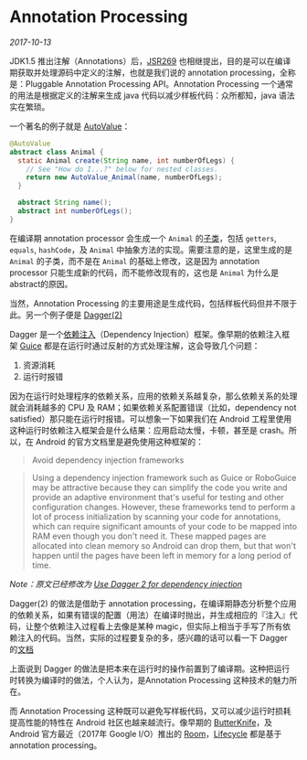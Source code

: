 # Annotation Processing

*2017-10-13*

JDK1.5 推出注解（Annotations）后，[JSR269](https://www.jcp.org/en/jsr/detail?id=269) 也相继提出，目的是可以在编译期获取并处理源码中定义的注解，也就是我们说的 annotation processing，全称是：Pluggable Annotation Processing API。Annotation Processing 一个通常的用法是根据定义的注解来生成 java 代码以减少样板代码：众所都知，java 语法实在繁琐。

一个著名的例子就是 [AutoValue](https://github.com/google/auto/blob/master/value/userguide/index.md)：

```java
@AutoValue
abstract class Animal {
  static Animal create(String name, int numberOfLegs) {
    // See "How do I...?" below for nested classes.
    return new AutoValue_Animal(name, numberOfLegs);
  }

  abstract String name();
  abstract int numberOfLegs();
}
```

在编译期 annotation processor 会生成一个 `Animal` 的[子类](https://github.com/google/auto/blob/master/value/userguide/generated-example.md)，包括 `getters`, `equals`, `hashCode`，及 `Animal` 中抽象方法的实现。需要注意的是，这里生成的是 `Animal` 的子类，而不是在 `Animal` 的基础上修改，这是因为 annotation processor 只能生成新的代码，而不能修改现有的，这也是 `Animal` 为什么是 abstract的原因。

当然，Annotation Processing 的主要用途是生成代码，包括样板代码但并不限于此。另一个例子便是 [Dagger(2)](https://github.com/google/dagger)

Dagger 是一个[依赖注入](https://martinfowler.com/articles/injection.html)（Dependency Injection）框架。像早期的依赖注入框架 [Guice](https://github.com/google/guice) 都是在运行时通过反射的方式处理注解，这会导致几个问题：

1. 资源消耗
2. 运行时报错

因为在运行时处理程序的依赖关系，应用的依赖关系越复杂，那么依赖关系的处理就会消耗越多的 CPU 及 RAM；如果依赖关系配置错误（比如，dependency not satisfied）那只能在运行时报错。可以想象一下如果我们在 Android 工程里使用这种运行时依赖注入框架会是什么结果：应用启动太慢，卡顿，甚至是 crash。所以，在 Android 的官方文档里是避免使用这种框架的：

>Avoid dependency injection frameworks

>Using a dependency injection framework such as Guice or RoboGuice may be attractive because they can simplify the code you write and provide an adaptive environment that's useful for testing and other configuration changes. However, these frameworks tend to perform a lot of process initialization by scanning your code for annotations, which can require significant amounts of your code to be mapped into RAM even though you don't need it. These mapped pages are allocated into clean memory so Android can drop them, but that won't happen until the pages have been left in memory for a long period of time.

*Note：原文已经修改为 [Use Dagger 2 for dependency injection](https://developer.android.com/topic/performance/memory.html)*

Dagger(2) 的做法是借助于 annotation processing，在编译期静态分析整个应用的依赖关系，如果有错误的配置（用法）在编译时抛出，并生成相应的『注入』代码，让整个依赖注入过程看上去像是某种 magic，但实际上相当于手写了所有依赖注入的代码。当然，实际的过程要复杂的多，感兴趣的话可以看一下 Dagger 的[文档](https://google.github.io/dagger/users-guide)

上面说到 Dagger 的做法是把本来在运行时的操作前置到了编译期。这种把运行时转换为编译时的做法，个人认为，是Annotation Processing 这种技术的魅力所在。

而 Annotation Processing 这种既可以避免写样板代码，又可以减少运行时损耗提高性能的特性在 Android 社区也越来越流行。像早期的 [ButterKnife](https://github.com/JakeWharton/butterknife)，及 Android 官方最近（2017年 Google I/O）推出的 [Room](https://android.googlesource.com/platform/frameworks/support/+/master/room)，[Lifecycle](https://android.googlesource.com/platform/frameworks/support/+/master/lifecycle/) 都是基于 annotation processing。
